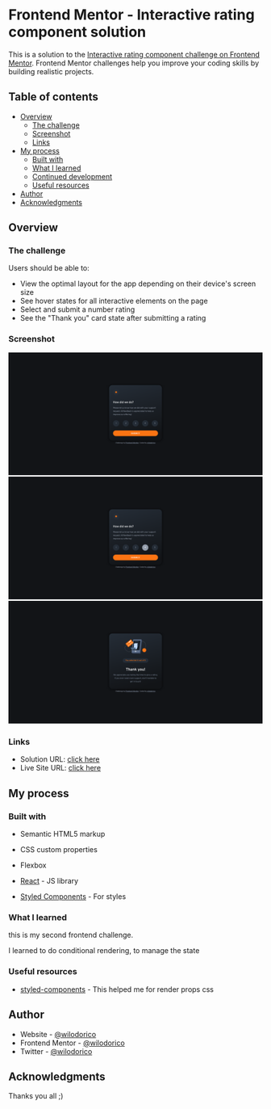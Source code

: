 # Frontend Mentor - Interactive rating component solution

This is a solution to the [Interactive rating component challenge on Frontend Mentor](https://www.frontendmentor.io/challenges/interactive-rating-component-koxpeBUmI). Frontend Mentor challenges help you improve your coding skills by building realistic projects. 

## Table of contents

- [Overview](#overview)
  - [The challenge](#the-challenge)
  - [Screenshot](#screenshot)
  - [Links](#links)
- [My process](#my-process)
  - [Built with](#built-with)
  - [What I learned](#what-i-learned)
  - [Continued development](#continued-development)
  - [Useful resources](#useful-resources)
- [Author](#author)
- [Acknowledgments](#acknowledgments)

## Overview

### The challenge

Users should be able to:

- View the optimal layout for the app depending on their device's screen size
- See hover states for all interactive elements on the page
- Select and submit a number rating
- See the "Thank you" card state after submitting a rating

### Screenshot

![](./screenshots/first.png)
![](./screenshots/selected.png)
![](./screenshots/submited.png)

### Links

- Solution URL: [click here](https://github.com/wilodorico/second-frontend-challenge)
- Live Site URL: [click here](https://interactive-rating-component-challenge.netlify.app/)

## My process

### Built with

- Semantic HTML5 markup
- CSS custom properties
- Flexbox

- [React](https://reactjs.org/) - JS library
- [Styled Components](https://styled-components.com/) - For styles

### What I learned

this is my second frontend challenge.

I learned to do conditional rendering, to manage the state

### Useful resources

- [styled-components](https://www.styled-components.com) - This helped me for render props css 

## Author

- Website - [@wilodorico](https://www.wilodorico.fr)
- Frontend Mentor - [@wilodorico](https://www.frontendmentor.io/profile/wilodorico)
- Twitter - [@wilodorico](https://www.twitter.com/wilodorico)



## Acknowledgments

Thanks you all ;)
